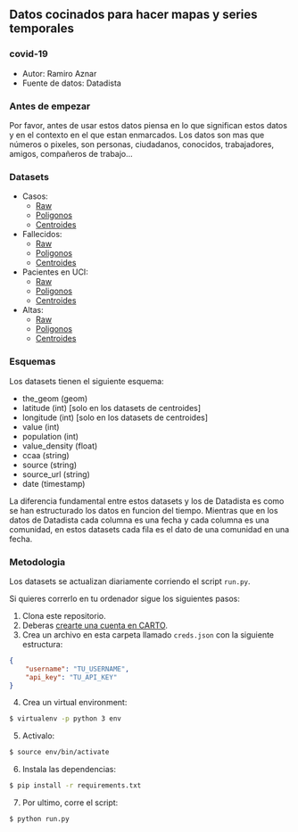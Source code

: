 ## Datos cocinados para hacer mapas y series temporales
### covid-19

* Autor: Ramiro Aznar
* Fuente de datos: Datadista

### Antes de empezar

Por favor, antes de usar estos datos piensa en lo que significan estos datos y en el contexto en el que estan enmarcados. Los datos son mas que números o pixeles, son personas, ciudadanos, conocidos, trabajadores, amigos, compañeros de trabajo...

### Datasets

* Casos:
    * [Raw](https://ramiroaznar.carto.com/dataset/casos)
    * [Poligonos](https://ramiroaznar.carto.com/dataset/unnested_casos)
    * [Centroides](https://ramiroaznar.carto.com/dataset/centroids_casos)
* Fallecidos:
    * [Raw](https://ramiroaznar.carto.com/dataset/fallecidos)
    * [Poligonos](https://ramiroaznar.carto.com/dataset/unnested_fallecidos)
    * [Centroides](https://ramiroaznar.carto.com/dataset/centroids_fallecidos)
* Pacientes en UCI:
    * [Raw](https://ramiroaznar.carto.com/dataset/uci)
    * [Poligonos](https://ramiroaznar.carto.com/dataset/unnested_uci)
    * [Centroides](https://ramiroaznar.carto.com/dataset/centroids_uci)
* Altas:
    * [Raw](https://ramiroaznar.carto.com/dataset/altas)
    * [Poligonos](https://ramiroaznar.carto.com/dataset/unnested_altas)
    * [Centroides](https://ramiroaznar.carto.com/dataset/centroids_altas)

### Esquemas

Los datasets tienen el siguiente esquema:
* the_geom (geom)
* latitude (int) [solo en los datasets de centroides]
* longitude (int) [solo en los datasets de centroides]
* value (int)
* population (int)
* value_density (float)
* ccaa (string)
* source (string)
* source_url (string)
* date (timestamp)

La diferencia fundamental entre estos datasets y los de Datadista es como se han estructurado los datos en funcion del tiempo. Mientras que en los datos de Datadista cada columna es una fecha y cada columna es una comunidad, en estos datasets cada fila es el dato de una comunidad en una fecha. 

### Metodologia

Los datasets se actualizan diariamente corriendo el script `run.py`. 

Si quieres correrlo en tu ordenador sigue los siguientes pasos:
1. Clona este repositorio.
2. Deberas [crearte una cuenta en CARTO](www.carto.com/signup).
3. Crea un archivo en esta carpeta llamado `creds.json` con la siguiente estructura:

```json
{
    "username": "TU_USERNAME",
    "api_key": "TU_API_KEY"
}
```

4. Crea un virtual environment:

```bash
$ virtualenv -p python 3 env
```

5. Activalo:

```bash
$ source env/bin/activate
```

6. Instala las dependencias:

```bash
$ pip install -r requirements.txt
```

7. Por ultimo, corre el script:

```bash
$ python run.py
```
